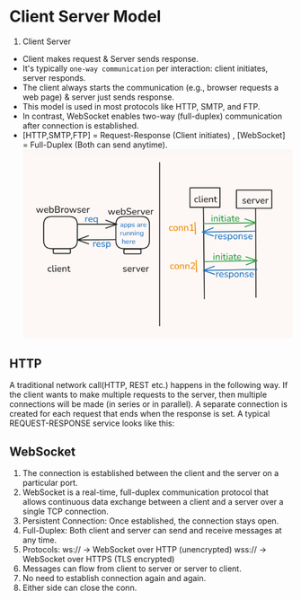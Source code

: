 # Client Server Model

1. Client Server

- Client makes request & Server sends response.
- It's typically `one-way communication` per interaction: client initiates, server responds.
- The client always starts the communication (e.g., browser requests a web page) & server just sends response.
- This model is used in most protocols like HTTP, SMTP, and FTP.
- In contrast, WebSocket enables two-way (full-duplex) communication after connection is established.
- [HTTP,SMTP,FTP] = Request-Response (Client initiates) ,
  [WebSocket] = Full-Duplex (Both can send anytime).
  ![alt text](../images/image.png)

## HTTP

A traditional network call(HTTP, REST etc.) happens in the following way.
If the client wants to make multiple requests to the server, then multiple connections will be made (in series or in parallel).
A separate connection is created for each request that ends when the response is set.
A typical REQUEST-RESPONSE service looks like this:

## WebSocket

1. The connection is established between the client and the server on a particular port.
2. WebSocket is a real-time, full-duplex communication protocol that allows continuous data exchange between a client and a server over a single TCP connection.
3. Persistent Connection: Once established, the connection stays open.
4. Full-Duplex: Both client and server can send and receive messages at any time.
5. Protocols:
   ws:// → WebSocket over HTTP (unencrypted)
   wss:// → WebSocket over HTTPS (TLS encrypted)
6. Messages can flow from client to server or server to client.
7. No need to establish connection again and again.
8. Either side can close the conn.
